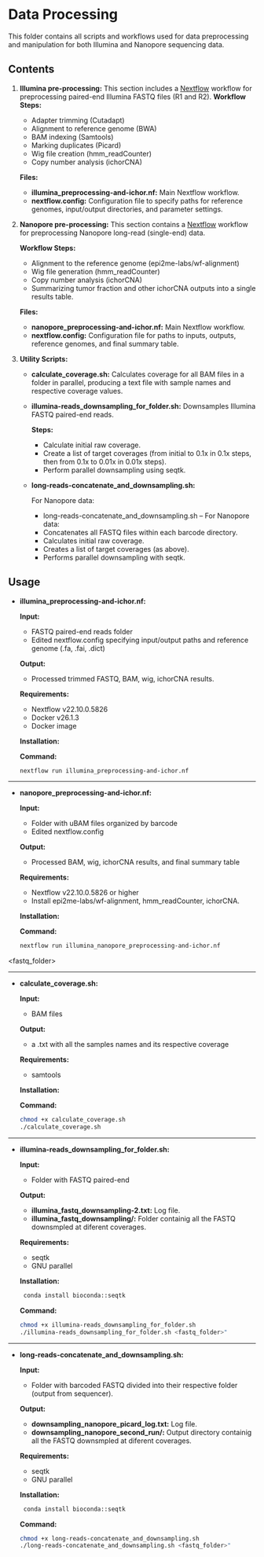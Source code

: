 # Data Processing
This folder contains all scripts and workflows used for data preprocessing and manipulation for both Illumina and Nanopore sequencing data.

## Contents

1. **Illumina pre-processing:** This section includes a [Nextflow](https://www.nextflow.io/docs/latest/install.html) workflow for preprocessing paired-end Illumina FASTQ files (R1 and R2).
   **Workflow Steps:**
      * Adapter trimming (Cutadapt)
      * Alignment to reference genome (BWA)
      * BAM indexing (Samtools)
      * Marking duplicates (Picard)
      * Wig file creation (hmm_readCounter)
      * Copy number analysis (ichorCNA)


   **Files:**
      * **illumina_preprocessing-and-ichor.nf:**  Main Nextflow workflow.
      * **nextflow.config:** Configuration file to specify paths for reference genomes, input/output directories, and parameter settings.

3. **Nanopore pre-processing:** This section contains a [Nextflow](https://www.nextflow.io/docs/latest/install.html) workflow for preprocessing Nanopore long-read (single-end) data.

   **Workflow Steps:**
     * Alignment to the reference genome (epi2me-labs/wf-alignment)
     * Wig file generation (hmm_readCounter)
     * Copy number analysis (ichorCNA)
     * Summarizing tumor fraction and other ichorCNA outputs into a single results table.

   **Files:**
     * **nanopore_preprocessing-and-ichor.nf:** Main Nextflow workflow.
     * **nextflow.config:** Configuration file for paths to inputs, outputs, reference genomes, and final summary table.
      
5. **Utility Scripts:**
    * **calculate_coverage.sh:** Calculates coverage for all BAM files in a folder in parallel, producing a text file with sample names and respective coverage values.

    * **illumina-reads_downsampling_for_folder.sh:** Downsamples Illumina FASTQ paired-end reads.

        **Steps:**

         * Calculate initial raw coverage.
         * Create a list of target coverages (from initial to 0.1x in 0.1x steps, then from 0.1x to 0.01x in 0.01x steps).
         * Perform parallel downsampling using seqtk.

    * **long-reads-concatenate_and_downsampling.sh:** 

       For Nanopore data:
        * long-reads-concatenate_and_downsampling.sh – For Nanopore data:
        * Concatenates all FASTQ files within each barcode directory.
        * Calculates initial raw coverage.
        * Creates a list of target coverages (as above).
        * Performs parallel downsampling with seqtk.

## Usage
* **illumina_preprocessing-and-ichor.nf:**
  
  **Input:**
   * FASTQ paired-end reads folder
   * Edited nextflow.config specifying input/output paths and reference genome (.fa, .fai, .dict)

  **Output:**
   * Processed trimmed FASTQ, BAM, wig, ichorCNA results.

  **Requirements:**
  * Nextflow v22.10.0.5826
  * Docker v26.1.3
  * Docker image
    
  **Installation:**
  
  **Command:**
  
  ```bash
  nextflow run illumina_preprocessing-and-ichor.nf
  ```

***
* **nanopore_preprocessing-and-ichor.nf:**
  
  **Input:**
  + Folder with uBAM files organized by barcode
  * Edited nextflow.config
 
  **Output:**
  * Processed BAM, wig, ichorCNA results, and final summary table

  **Requirements:**
  * Nextflow v22.10.0.5826 or higher
  * Install epi2me-labs/wf-alignment, hmm_readCounter, ichorCNA.

  **Installation:**
  
  **Command:**
  
  ```bash
  nextflow run illumina_nanopore_preprocessing-and-ichor.nf
  ```
  
<fastq_folder>

***
* **calculate_coverage.sh:**
  
  **Input:**
  * BAM files
 
  **Output:**
   * a .txt with all the samples names and its respective coverage

  **Requirements:**
  * samtools
    
  **Installation:**
  
  **Command:**
  
  ```bash
  chmod +x calculate_coverage.sh
  ./calculate_coverage.sh
  ```

***
* **illumina-reads_downsampling_for_folder.sh:**
  
  **Input:**
  * Folder with FASTQ paired-end
 
  **Output:**
   * **illumina_fastq_downsampling-2.txt:** Log file. 
   * **illumina_fastq_downsampling/:** Folder containig all the FASTQ downsmpled at diferent coverages.

  **Requirements:**
  * seqtk
  * GNU parallel
    
  **Installation:**
   ```bash
    conda install bioconda::seqtk
   ```

  **Command:**
  
  ```bash
  chmod +x illumina-reads_downsampling_for_folder.sh
  ./illumina-reads_downsampling_for_folder.sh <fastq_folder>"
  ```

***

* **long-reads-concatenate_and_downsampling.sh:**
  
  **Input:**
  * Folder with barcoded FASTQ divided into their respective folder (output from sequencer). 
 
  **Output:**
   * **downsampling_nanopore_picard_log.txt:** Log file. 
   * **downsampling_nanopore_second_run/:** Output directory containig all the FASTQ downsmpled at diferent coverages.

  **Requirements:**
  * seqtk
  * GNU parallel
   
  **Installation:**
   ```bash
    conda install bioconda::seqtk
   ```

  **Command:**
  
  ```bash
  chmod +x long-reads-concatenate_and_downsampling.sh
  ./long-reads-concatenate_and_downsampling.sh <fastq_folder>"
  ```




